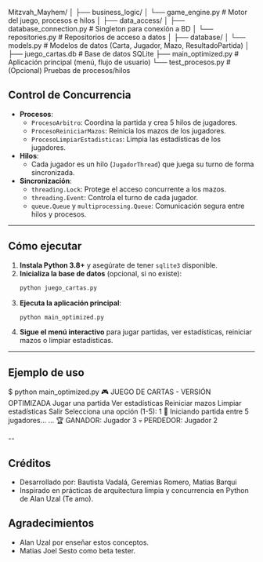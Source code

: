 Mitzvah_Mayhem/
│
├── business_logic/
│ └── game_engine.py # Motor del juego, procesos e hilos
│
├── data_access/
│ ├── database_connection.py # Singleton para conexión a BD
│ └── repositories.py # Repositorios de acceso a datos
│
├── database/
│ └── models.py # Modelos de datos (Carta, Jugador, Mazo, ResultadoPartida)
│
├── juego_cartas.db # Base de datos SQLite
├── main_optimized.py # Aplicación principal (menú, flujo de usuario)
└── test_procesos.py # (Opcional) Pruebas de procesos/hilos

## Control de Concurrencia

- **Procesos**:
  - `ProcesoArbitro`: Coordina la partida y crea 5 hilos de jugadores.
  - `ProcesoReiniciarMazos`: Reinicia los mazos de los jugadores.
  - `ProcesoLimpiarEstadisticas`: Limpia las estadísticas de los jugadores.
- **Hilos**:
  - Cada jugador es un hilo (`JugadorThread`) que juega su turno de forma sincronizada.
- **Sincronización**:
  - `threading.Lock`: Protege el acceso concurrente a los mazos.
  - `threading.Event`: Controla el turno de cada jugador.
  - `queue.Queue` y `multiprocessing.Queue`: Comunicación segura entre hilos y procesos.

---

## Cómo ejecutar

1. **Instala Python 3.8+** y asegúrate de tener `sqlite3` disponible.
2. **Inicializa la base de datos** (opcional, si no existe):
   ```bash
   python juego_cartas.py
   ```
3. **Ejecuta la aplicación principal**:
   ```bash
   python main_optimized.py
   ```
4. **Sigue el menú interactivo** para jugar partidas, ver estadísticas, reiniciar mazos o limpiar estadísticas.

---

## Ejemplo de uso

$ python main_optimized.py
🎮 JUEGO DE CARTAS - VERSIÓN OPTIMIZADA
Jugar una partida
Ver estadísticas
Reiniciar mazos
Limpiar estadísticas
Salir
Selecciona una opción (1-5): 1
🎯 Iniciando partida entre 5 jugadores...
...
🏆 GANADOR: Jugador 3
💀 PERDEDOR: Jugador 2

--

## Créditos

- Desarrollado por: Bautista Vadalá, Geremias Romero, Matias Barqui
- Inspirado en prácticas de arquitectura limpia y concurrencia en Python de Alan Uzal (Te amo).

## Agradecimientos

- Alan Uzal por enseñar estos conceptos.
- Matias Joel Sesto como beta tester.
